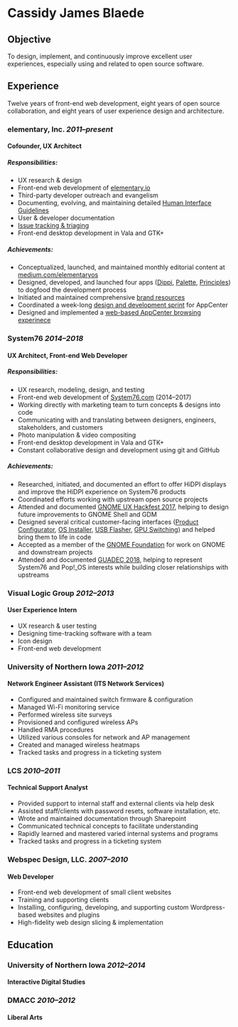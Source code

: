 # Cassidy James Blaede

## Objective

To design, implement, and continuously improve excellent user experiences, especially using and related to open source software.

## Experience

Twelve years of front-end web development, eight years of open source collaboration, and eight years of user experience design and architecture.

### elementary, Inc. _2011–present_

#### Cofounder, UX Architect

##### Responsibilities:

- UX research & design
- Front-end web development of [elementary.io](https://elementary.io)
- Third-party developer outreach and evangelism
- Documenting, evolving, and maintaining detailed [Human Interface Guidelines](https://elementary.io/docs/human-interface-guidelines)
- User & developer documentation
- [Issue tracking & triaging](https://github.com/search?o=desc&q=org%3Aelementary+cassidyjames&s=updated&type=Issues&utf8=%E2%9C%93)
- Front-end desktop development in Vala and GTK+

##### Achievements:

- Conceptualized, launched, and maintained monthly editorial content at [medium.com/elementaryos](https://medium.com/elementaryos)
- Designed, developed, and launched four apps ([Dippi](/dippi), [Palette](/palette), [Principles](/principles)) to dogfood the development process
- Initiated and maintained comprehensive [brand resources](https://elementary.io/brand)
- Coordinated a week-long [design and development sprint](https://medium.com/elementaryos/the-denver-appcenter-sprint-85f12a667e03) for AppCenter
- Designed and implemented a [web-based AppCenter browsing experinece](https://medium.com/elementaryos/introducing-new-appcenter-sharing-urls-4da5ee92f12d)

### System76 _2014–2018_

#### UX Architect, Front-end Web Developer

##### Responsibilities:

- UX research, modeling, design, and testing
- Front-end web development of [System76.com](https://system76.com) (2014–2017)
- Working directly with marketing team to turn concepts & designs into code
- Communicating with and translating between designers, engineers, stakeholders, and customers
- Photo manipulation & video compositing
- Front-end desktop development in Vala and GTK+
- Constant collaborative design and development using git and GitHub

##### Achievements:

- Researched, initiated, and documented an effort to offer HiDPI displays and improve the HiDPI experience on System76 products
- Coordinated efforts working with upstream open source projects
- Attended and documented [GNOME UX Hackfest 2017](http://blog.system76.com/post/167747412318/gnome-ux-hackfest-2017), helping to design future improvements to GNOME Shell and GDM
- Designed several critical customer-facing interfaces ([Product Configurator](https://system76.com/cart/configure/galp3), [OS Installer](https://github.com/elementary/installer/wiki), [USB Flasher](https://github.com/pop-os/popsicle/wiki/GUI-Design), [GPU Switching](https://github.com/pop-os/gnome-shell-extension-system76-power/wiki)) and helped bring them to life in code
- Accepted as a member of the [GNOME Foundation](https://www.gnome.org/foundation/membership/) for work on GNOME and downstream projects
- Attended and documented [GUADEC 2018](http://blog.system76.com/post/176340998478/guadec-conference-summary-2018), helping to represent System76 and Pop!_OS interests while building closer relationships with upstreams

### Visual Logic Group _2012–2013_

#### User Experience Intern

- UX research & user testing
- Designing time-tracking software with a team
- Icon design
- Front-end web development

### University of Northern Iowa _2011–2012_

#### Network Engineer Assistant (ITS Network Services)

- Configured and maintained switch firmware & configuration
- Managed Wi-Fi monitoring service
- Performed wireless site surveys
- Provisioned and configured wireless APs
- Handled RMA procedures
- Utilized various consoles for network and AP management
- Created and managed wireless heatmaps
- Tracked tasks and progress in a ticketing system

### LCS _2010–2011_

#### Technical Support Analyst

- Provided support to internal staff and external clients via help desk
- Assisted staff/clients with password resets, software installation, etc.
- Wrote and maintained documentation through Sharepoint
- Communicated technical concepts to facilitate understanding
- Rapidly learned and mastered varied internal systems and programs
- Tracked tasks and progress in a ticketing system

### Webspec Design, LLC. _2007–2010_

#### Web Developer

- Front-end web development of small client websites
- Training and supporting clients
- Installing, configuring, developing, and supporting custom Wordpress-based
  websites and plugins
- High-fidelity web design slicing & implementation

## Education

### University of Northern Iowa _2012–2014_

#### Interactive Digital Studies

### DMACC _2010–2012_

#### Liberal Arts

